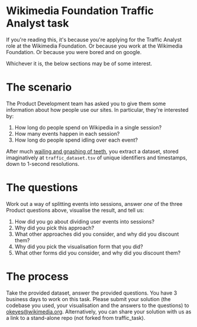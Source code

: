 Wikimedia Foundation Traffic Analyst task
============
If you're reading this, it's because you're applying for the Traffic Analyst role at the Wikimedia Foundation. Or because you work at the Wikimedia Foundation. Or because you were bored and on google.

Whichever it is, the below sections may be of some interest.

The scenario
================================================================================================
The Product Development team has asked you to give them some information about how people use our sites.
In particular, they're interested by:

1. How long do people spend on Wikipedia in a single session?
2. How many events happen in each session?
3. How long do people spend idling over each event?

After much [wailing and gnashing of teeth](https://en.wikipedia.org/wiki/Data_wrangling), you extract a dataset,
stored imaginatively at <code>traffic_dataset.tsv</code> of unique identifiers and timestamps, down to 1-second
resolutions.

The questions
================================================================================================

Work out a way of splitting events into sessions, answer *one* of the three Product questions above, visualise the
result, and tell us:

1. How did you go about dividing user events into sessions?
2. Why did you pick this approach?
3. What other approaches did you consider, and why did you discount them?
4. Why did you pick the visualisation form that you did?
5. What other forms did you consider, and why did you discount them?

The process
================================================================================================
Take the provided dataset, answer the provided questions. You have 3 business days to work on this task. Please submit your solution (the codebase you used, your visualisation and the answers to the questions) to okeyes@wikimedia.org. Alternatively, you can share your solution with us as a link to a stand-alone repo (not forked from traffic_task).
